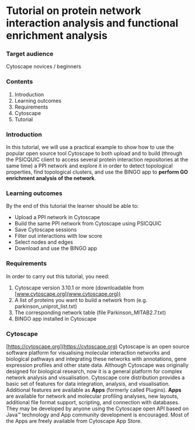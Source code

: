 # Tutorial on protein network interaction analysis and functional enrichment analysis

### Target audience
Cytoscape novices / beginners

### Contents

1.	Introduction
2.	Learning outcomes
3.	Requirements 
4.	Cytoscape 
5.	Tutorial 

### Introduction
In this tutorial, we will use a practical example to show how to use the popular open source tool Cytoscape to both upload and to build (through the PSICQUIC client to access several protein interaction repositories at the same time) a PPI network and explore it in order to detect topological properties, find topological clusters, and use the BINGO app to **perform GO enrichment analysis of the network**. 

### Learning outcomes
By the end of this tutorial the learner should be able to:
-	Upload a PPI network in Cytoscape
-	Build the same PPI network from Cytoscape using PSICQUIC
-	Save Cytoscape sessions
-	Filter out interactions with low score
-	Select nodes and edges
-	Download and use the BINGO app 

### Requirements
In order to carry out this tutorial, you need:
1.	Cytoscape version 3.10.1 or more (downloadable from [www.cytoscape.org](www.cytoscape.org))
2.	A list of proteins you want to build a network from (e.g. parkinson_uniprot_list.txt)
3.	The corresponding network table (file Parkinson_MITAB2.7.txt)
4.	BINGO app installed in Cytoscape

### Cytoscape 
[https://cytoscape.org](https://cytoscape.org)
Cytoscape is an open source software platform for visualising molecular interaction networks and biological pathways and integrating these networks with annotations, gene expression profiles and other state data. Although Cytoscape was originally designed for biological research, now it is a general platform for complex network analysis and visualisation. Cytoscape core distribution provides a basic set of features for data integration, analysis, and visualisation. Additional features are available as **Apps** (formerly called Plugins). **Apps** are available for network and molecular profiling analyses, new layouts, additional file format support, scripting, and connection with databases. They may be developed by anyone using the Cytoscape open API based on Java™ technology and App community development is encouraged. Most of the Apps are freely available from Cytoscape App Store.








